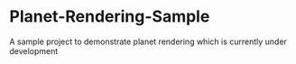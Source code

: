 # Planet-Rendering-Sample
A sample project to demonstrate planet rendering which is currently under development
